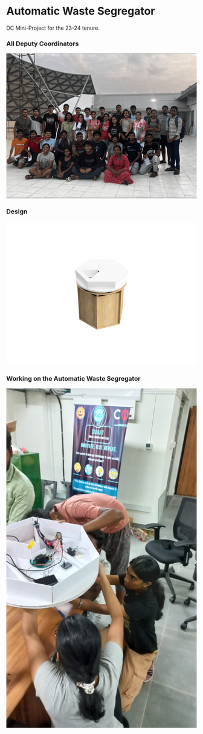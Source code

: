 # Automatic Waste Segregator

DC Mini-Project for the 23-24 tenure.

### All Deputy Coordinators
<img src="./all_dcs.png">

### Design

<img src="./Mechanical/aws_design.PNG">

### Working on the Automatic Waste Segregator
<img src="./aws_building.jpeg">
